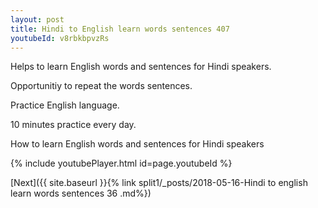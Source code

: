 ```yaml
---
layout: post
title: Hindi to English learn words sentences 407 
youtubeId: v8rbkbpvzRs
---
```

 
 
Helps to learn English words and sentences for Hindi speakers.

Opportunitiy to repeat the words sentences. 

Practice English language. 
 
10 minutes practice every day. 
 
How to learn English words and sentences for Hindi speakers 
 
{% include youtubePlayer.html id=page.youtubeId %}
 
 
[Next]({{ site.baseurl }}{% link  split1/_posts/2018-05-16-Hindi to english learn words sentences 36 .md%})
 

